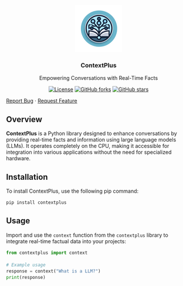 <br />
<p align="center">
<a><img src="https://raw.githubusercontent.com/Multi-Agent-LLMs/context-plus/main/image/contextplus-circle.png" alt="ContextPlus" width="128" height="128" title="FawnRescue"></a>
  <h3 align="center">ContextPlus</h3>
  <p align="center">
    Empowering Conversations with Real-Time Facts<br />
    <p align="center">
  <a href="https://github.com/Multi-Agent-LLMs/ContextPlus/blob/main/LICENSE"><img src="https://img.shields.io/github/license/FawnRescue/drone" alt="License"></a>
  <a href="https://github.com/Multi-Agent-LLMs/ContextPlus/network/members"><img src="https://img.shields.io/github/forks/FawnRescue/drone?style=social" alt="GitHub forks"></a>
  <a href="https://github.com/Multi-Agent-LLMs/ContextPlus/stargazers"><img src="https://img.shields.io/github/stars/FawnRescue/drone?style=social" alt="GitHub stars"></a>
</p>
    <p>
    <a href="https://github.com/Multi-Agent-LLMs/ContextPlus/issues">Report Bug</a>
    ·
    <a href="https://github.com/Multi-Agent-LLMs/ContextPlus/issues">Request Feature</a>
    </p>
  </p>
</p>

## Overview
**ContextPlus** is a Python library designed to enhance conversations by providing real-time facts and information using large language models (LLMs). It operates completely on the CPU, making it accessible for integration into various applications without the need for specialized hardware.

## Installation

To install ContextPlus, use the following pip command:

```bash
pip install contextplus
```

## Usage

Import and use the `context` function from the `contextplus` library to integrate real-time factual data into your projects:

```python
from contextplus import context

# Example usage
response = context("What is a LLM?")
print(response)
```
